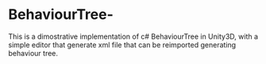 # BehaviourTree-
This is a dimostrative implementation of c# BehaviourTree in Unity3D, with a simple editor that generate xml file that can be reimported generating behaviour tree.
